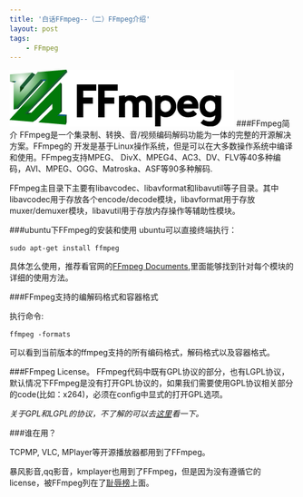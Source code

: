 ```yaml
---
title: '白话FFmpeg--（二）FFmpeg介绍'
layout: post
tags:
    - FFmpeg
---
```


![ffmpeg-logo](/media/files/2013/08/29/ffmpeg-logo.png)
###FFmpeg简介
FFmpeg是一个集录制、转换、音/视频编码解码功能为一体的完整的开源解决方案。FFmpeg的
开发是基于Linux操作系统，但是可以在大多数操作系统中编译和使用。FFmpeg支持MPEG、
DivX、MPEG4、AC3、DV、FLV等40多种编码，AVI、MPEG、OGG、Matroska、ASF等90多种解码.

FFmpeg主目录下主要有libavcodec、libavformat和libavutil等子目录。其中libavcodec用于存放各个encode/decode模块，libavformat用于存放muxer/demuxer模块，libavutil用于存放内存操作等辅助性模块。

###ubuntu下FFmpeg的安装和使用
ubuntu可以直接终端执行：

    sudo apt-get install ffmpeg

具体怎么使用，推荐看官网的[FFmpeg Documents](http://ffmpeg.org/documentation.html),里面能够找到针对每个模块的详细的使用方法。

###FFmpeg支持的编解码格式和容器格式

执行命令: 

    ffmpeg -formats

可以看到当前版本的ffmpeg支持的所有编码格式，解码格式以及容器格式。

###FFmpeg License。
FFmpeg代码中既有GPL协议的部分，也有LGPL协议，默认情况下FFmpeg是没有打开GPL协议的，如果我们需要使用GPL协议相关部分的code(比如：x264)，必须在config中显式的打开GPL选项。

*关于GPL和LGPL的协议，不了解的可以去[这里](http://www.gnu.org/licenses/licenses.html)看一下。*

###谁在用？

TCPMP, VLC, MPlayer等开源播放器都用到了FFmpeg。

暴风影音,qq影音，kmplayer也用到了FFmpeg，但是因为没有遵循它的license，被FFmpeg列在了[耻辱榜](http://www.ffmpeg.org/shame.html)上面。